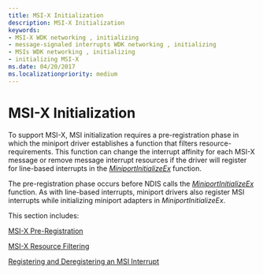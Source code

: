 ```yaml
---
title: MSI-X Initialization
description: MSI-X Initialization
keywords:
- MSI-X WDK networking , initializing
- message-signaled interrupts WDK networking , initializing
- MSIs WDK networking , initializing
- initializing MSI-X
ms.date: 04/20/2017
ms.localizationpriority: medium
---
```


# MSI-X Initialization





To support MSI-X, MSI initialization requires a pre-registration phase in which the miniport driver establishes a function that filters resource-requirements. This function can change the interrupt affinity for each MSI-X message or remove message interrupt resources if the driver will register for line-based interrupts in the [*MiniportInitializeEx*](/windows-hardware/drivers/ddi/ndis/nc-ndis-miniport_initialize) function.

The pre-registration phase occurs before NDIS calls the [*MiniportInitializeEx*](/windows-hardware/drivers/ddi/ndis/nc-ndis-miniport_initialize) function. As with line-based interrupts, miniport drivers also register MSI interrupts while initializing miniport adapters in *MiniportInitializeEx*.

This section includes:

[MSI-X Pre-Registration](msi-x-pre-registration.md)

[MSI-X Resource Filtering](msi-x-resource-filtering.md)

[Registering and Deregistering an MSI Interrupt](registering-and-deregistering-an-msi-interrupt.md)

 

